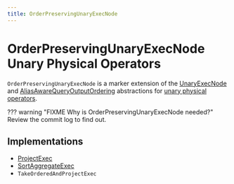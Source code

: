 ```yaml
---
title: OrderPreservingUnaryExecNode
---
```


# OrderPreservingUnaryExecNode Unary Physical Operators

`OrderPreservingUnaryExecNode` is a marker extension of the [UnaryExecNode](UnaryExecNode.md) and [AliasAwareQueryOutputOrdering](AliasAwareQueryOutputOrdering.md) abstractions for [unary physical operators](#implementations).

??? warning "FIXME Why is OrderPreservingUnaryExecNode needed?"
    Review the commit log to find out.

## Implementations

* [ProjectExec](ProjectExec.md)
* [SortAggregateExec](SortAggregateExec.md)
* `TakeOrderedAndProjectExec`
